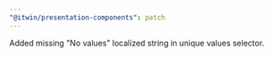 ```yaml
---
"@itwin/presentation-components": patch
---
```


Added missing "No values" localized string in unique values selector.
